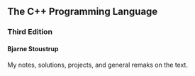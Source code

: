 ## The C++ Programming Language
### Third Edition
#### Bjarne Stoustrup
My notes, solutions, projects, and general remaks on the text.
